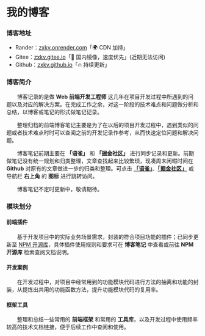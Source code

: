 # 我的博客

### 博客地址

-   Rander：[zxkv.onrender.com](https://zxkv.onrender.com/)「🌍 CDN 加持」
-   Gitee：[zxkv.gitee.io](https://zxkv.gitee.io/)「🚀 国内镜像，速度优先」(近期无法访问)
-   Github：[zxkv.github.io](https://zxkv.github.io/)「🔥 持续更新」

### 博客简介

&emsp;&emsp;博客记录的是做 **Web 前端开发工程师** 这几年在项目开发过程中所遇到的问题以及对应的解决方案。在完成工作之余，对这一阶段的技术难点和问题做分析和总结，以博客或笔记的形式做笔记记录。

&emsp;&emsp;整理归档的前端博客笔记主要是为了在以后的项目开发过程中，遇到类似的问题或者技术难点时时可以查阅之前的开发记录作参考，从而快速定位问题和解决问题。

&emsp;&emsp;博客笔记前期主要在 **「语雀」** 和 **「掘金社区」** 进行同步记录和更新。前期做笔记没有统一规划和归类整理，文章查找起来比较繁琐，现凑周末闲暇时间在 **Github** 对原有的文章做进一步的归类和整理。可点击 **[「语雀」](https://www.yuque.com/zhangxiaokang/blog)**、**[「掘金社区」](https://juejin.cn/user/184373682901309/posts)** 或导航栏 **右上角** 的 **图标** 进行跳转访问。

&emsp;&emsp;博客笔记不定时更新中，敬请期待。

### 模块划分

#### 前端插件

&emsp;&emsp;基于开发项目中的实际业务场景需求，封装的符合项目功能的插件；已同步更新至 [NPM 开源库](https://www.npmjs.com)，具体插件使用规则和要求可在 **博客笔记** 中查看或前往 **NPM 开源库** 检索查阅文档说明。

#### 开发案例

&emsp;&emsp;在开发过程中，对项目中经常用到的功能模块代码进行方法的抽离和功能的封装，从提炼出共用的功能函数方法，提升功能模块代码的复用率。

#### 框架工具

&emsp;&emsp;整理和总结一些常用的 **前端框架** 和常用的 **工具库**，以及开发过程中使用频率较高的技术文档链接，便于后续工作中查阅和使用。
